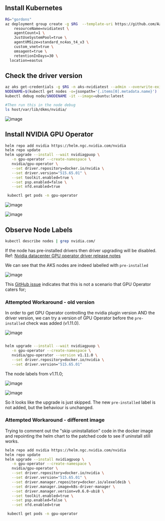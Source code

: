 

## Install Kubernetes

```bash
RG="gordons"
az deployment group create -g $RG  --template-uri https://github.com/Azure/AKS-Construction/releases/download/0.9.9/main.json --parameters \
	resourceName=nvidiatest \
	agentCount=1 \
	JustUseSystemPool=true \
	agentVMSize=standard_nc4as_t4_v3 \
	custom_vnet=true \
	omsagent=true \
	retentionInDays=30 \
  location=eastus
```
  
## Check the driver version

```bash
az aks get-credentials -g $RG -n aks-nvidiatest --admin --overwrite-existing
NODENAME=$(kubectl get nodes -o=jsonpath='{.items[0].metadata.name}')
kubectl debug node/$NODENAME -it --image=ubuntu:latest

#Then run this in the node debug
ls host/var/lib/dkms/nvidia/
```

![image](https://user-images.githubusercontent.com/17914476/219675952-743f1827-8d45-4b14-97a1-429c24733f11.png)

## Install NVIDIA GPU Operator

```bash
helm repo add nvidia https://helm.ngc.nvidia.com/nvidia
helm repo update
helm upgrade --install --wait nvidiagpuop \
   -n gpu-operator --create-namespace \
   nvidia/gpu-operator \
   --set driver.repository=docker.io/nvidia \
   --set driver.version="515.65.01" \
   --set toolkit.enabled=true \
   --set psp.enabled=false \
   --set nfd.enabled=true

 kubectl get pods -n gpu-operator
 ```
 
![image](https://user-images.githubusercontent.com/17914476/219662036-c565fbfa-3a98-48b9-8219-2b28ab9acb4b.png)

![image](https://user-images.githubusercontent.com/17914476/219662712-215de4ef-0a7d-4a4c-9abd-9b2765ac07b1.png)


## Observe Node Labels

```bash
kubectl describe nodes | grep nvidia.com/
```

If the node has pre-installed drivers then driver upgrading will be disabled. Ref: [Nvidia datacenter GPU operator driver release notes](https://docs.nvidia.com/datacenter/cloud-native/gpu-operator/release-notes.html#id19)

We can see that the AKS nodes are indeed labelled with `pre-installed`

![image](https://user-images.githubusercontent.com/17914476/219664990-56aeacc0-87c4-4172-887d-1a285c828179.png)

This [GitHub issue](https://github.com/NVIDIA/gpu-operator/issues/476) indicates that this is not a scenario that GPU Operator caters for;

 
### Attempted Workaround - old version

In order to get GPU Operator controlling the nvidia plugin version AND the driver version, we can try a version of GPU Operator before the `pre-installed` check was added (v1.11.0).

![image](https://user-images.githubusercontent.com/17914476/219666911-062bcd36-1f60-4d80-9428-c63ed7c12f08.png)

```bash


```

```bash
helm upgrade --install --wait nvidiagpuop \
   -n gpu-operator --create-namespace \
   nvidia/gpu-operator --version v1.11.0 \
   --set driver.repository=docker.io/nvidia \
   --set driver.version="515.65.01" 
```

The node labels from v1.11.0;

![image](https://user-images.githubusercontent.com/17914476/219677230-02f0f258-8d7c-4099-ae97-f767fb11b001.png)

![image](https://user-images.githubusercontent.com/17914476/219676669-973ec1a5-de28-4f55-9b96-e2a1cdd29090.png)

So it looks like the upgrade is just skipped. 
The new `pre-installed` label is not added, but the behaviour is unchanged.


### Attempted Workaround - different image

Trying to comment out the "skip uninstallation" code in the docker image and repointing the helm chart to the patched code to see if uninstall still works.

```bash
helm repo add nvidia https://helm.ngc.nvidia.com/nvidia
helm repo update
helm upgrade --install nvidiagpuop \
   -n gpu-operator --create-namespace \
   nvidia/gpu-operator \
   --set driver.repository=docker.io/nvidia \
   --set driver.version="515.65.01" \
   --set driver.manager.repository=docker.io/alexeldeib \
   --set driver.manager.image=k8s-driver-manager \
   --set driver.manager.version=v0.6.0-ubi8 \
   --set toolkit.enabled=true \
   --set psp.enabled=false \
   --set nfd.enabled=true

 kubectl get pods -n gpu-operator
```
